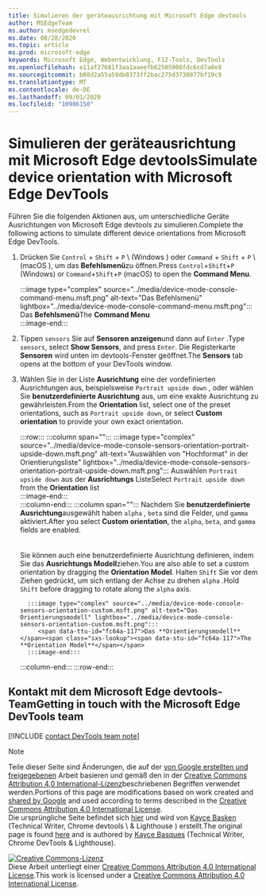 ```yaml
---
title: Simulieren der geräteausrichtung mit Microsoft Edge devtools
author: MSEdgeTeam
ms.author: msedgedevrel
ms.date: 08/28/2020
ms.topic: article
ms.prod: microsoft-edge
keywords: Microsoft Edge, Webentwicklung, F12-Tools, DevTools
ms.openlocfilehash: e11af27681f3aa1aaeefb62505908fdc6cd7a0e9
ms.sourcegitcommit: b88d2a55a59db8373ff2bac275d3730977bf19c9
ms.translationtype: MT
ms.contentlocale: de-DE
ms.lasthandoff: 09/01/2020
ms.locfileid: "10986150"
---
```

<!-- Copyright Kayce Basques 

   Licensed under the Apache License, Version 2.0 (the "License");
   you may not use this file except in compliance with the License.
   You may obtain a copy of the License at

       https://www.apache.org/licenses/LICENSE-2.0

   Unless required by applicable law or agreed to in writing, software
   distributed under the License is distributed on an "AS IS" BASIS,
   WITHOUT WARRANTIES OR CONDITIONS OF ANY KIND, either express or implied.
   See the License for the specific language governing permissions and
   limitations under the License.  -->

# <span data-ttu-id="fc64a-103">Simulieren der geräteausrichtung mit Microsoft Edge devtools</span><span class="sxs-lookup"><span data-stu-id="fc64a-103">Simulate device orientation with Microsoft Edge DevTools</span></span>  

<span data-ttu-id="fc64a-104">Führen Sie die folgenden Aktionen aus, um unterschiedliche Geräte Ausrichtungen von Microsoft Edge devtools zu simulieren.</span><span class="sxs-lookup"><span data-stu-id="fc64a-104">Complete the following actions to simulate different device orientations from Microsoft Edge DevTools.</span></span>  

<!--todo: update device orientation section when available -->  

1.  <span data-ttu-id="fc64a-105">Drücken Sie `Control` + `Shift` + `P` \ (Windows \) oder `Command` + `Shift` + `P` \ (macOS \), um das **Befehlsmenü**zu öffnen.</span><span class="sxs-lookup"><span data-stu-id="fc64a-105">Press `Control`+`Shift`+`P` \(Windows\) or `Command`+`Shift`+`P` \(macOS\) to open the **Command Menu**.</span></span>  
    
    :::image type="complex" source="../media/device-mode-console-command-menu.msft.png" alt-text="Das Befehlsmenü" lightbox="../media/device-mode-console-command-menu.msft.png":::
       <span data-ttu-id="fc64a-107">Das **Befehlsmenü**</span><span class="sxs-lookup"><span data-stu-id="fc64a-107">The **Command Menu**</span></span>  
    :::image-end:::  
    
1.  <span data-ttu-id="fc64a-108">Tippen `sensors` Sie auf **Sensoren anzeigen**und dann auf `Enter` .</span><span class="sxs-lookup"><span data-stu-id="fc64a-108">Type `sensors`, select **Show Sensors**, and press `Enter`.</span></span>  <span data-ttu-id="fc64a-109">Die Registerkarte **Sensoren** wird unten im devtools-Fenster geöffnet.</span><span class="sxs-lookup"><span data-stu-id="fc64a-109">The **Sensors** tab opens at the bottom of your DevTools window.</span></span>  
1.  <span data-ttu-id="fc64a-110">Wählen Sie in der Liste **Ausrichtung** eine der vordefinierten Ausrichtungen aus, beispielsweise `Portrait upside down` , oder wählen Sie **benutzerdefinierte Ausrichtung** aus, um eine exakte Ausrichtung zu gewährleisten.</span><span class="sxs-lookup"><span data-stu-id="fc64a-110">From the **Orientation** list, select one of the preset orientations, such as `Portrait upside down`, or select **Custom orientation** to provide your own exact orientation.</span></span>  
    
    :::row:::
       :::column span="":::
          :::image type="complex" source="../media/device-mode-console-sensors-orientation-portrait-upside-down.msft.png" alt-text="Auswählen von "Hochformat" in der Orientierungsliste" lightbox="../media/device-mode-console-sensors-orientation-portrait-upside-down.msft.png":::
             <span data-ttu-id="fc64a-112">Auswählen `Portrait upside down` aus der **Ausrichtungs** Liste</span><span class="sxs-lookup"><span data-stu-id="fc64a-112">Select `Portrait upside down` from the **Orientation** list</span></span>  
          :::image-end:::  
       :::column-end:::
       :::column span="":::
          <span data-ttu-id="fc64a-113">Nachdem Sie **benutzerdefinierte Ausrichtung**ausgewählt haben `alpha` , `beta` sind die Felder, und `gamma` aktiviert.</span><span class="sxs-lookup"><span data-stu-id="fc64a-113">After you select **Custom orientation**, the `alpha`, `beta`, and `gamma` fields are enabled.</span></span>  
          <!--See [Alpha][alpha], [Beta][beta], and [Gamma][gamma] to understand how each axis works.  -->  
          <!--todo: update links to alpha, beta, and gamma section when available -->  
          <span data-ttu-id="fc64a-114">Sie können auch eine benutzerdefinierte Ausrichtung definieren, indem Sie das **Ausrichtungs Modell**ziehen.</span><span class="sxs-lookup"><span data-stu-id="fc64a-114">You are also able to set a custom orientation by dragging the **Orientation Model**.</span></span>  <span data-ttu-id="fc64a-115">Halten `Shift` Sie vor dem Ziehen gedrückt, um sich entlang der Achse zu drehen `alpha` .</span><span class="sxs-lookup"><span data-stu-id="fc64a-115">Hold `Shift` before dragging to rotate along the `alpha` axis.</span></span>  
          
          :::image type="complex" source="../media/device-mode-console-sensors-orientation-custom.msft.png" alt-text="Das Orientierungsmodell" lightbox="../media/device-mode-console-sensors-orientation-custom.msft.png":::
             <span data-ttu-id="fc64a-117">Das **Orientierungsmodell**</span><span class="sxs-lookup"><span data-stu-id="fc64a-117">The **Orientation Model**</span></span>  
          :::image-end:::  
       :::column-end:::
    :::row-end:::
    
## <span data-ttu-id="fc64a-118">Kontakt mit dem Microsoft Edge devtools-Team</span><span class="sxs-lookup"><span data-stu-id="fc64a-118">Getting in touch with the Microsoft Edge DevTools team</span></span>  

[!INCLUDE [contact DevTools team note](../includes/contact-devtools-team-note.md)]  

<!-- links -->  

<!--[WebFundamentasNativeHardwareDeviceOrientationIndex]: /web/fundamentals/native-hardware/device-orientation/index "Device Orientation & Motion"  -->  
<!--[WebFundamentasNativeHardwareDeviceOrientationIndexAlpha]: /web/fundamentals/native-hardware/device-orientation/index#alpha "Alpha - Device Orientation & Motion"  -->  
<!--[WebFundamentasNativeHardwareDeviceOrientationIndexBeta]: /web/fundamentals/native-hardware/device-orientation/index#beta "Beta - Device Orientation & Motion"  -->  
<!--[WebFundamentasNativeHardwareDeviceOrientationIndexGamma]: /web/fundamentals/native-hardware/device-orientation/index#gamma "Gamma - Device Orientation & Motion"  -->  

> [!NOTE]
> <span data-ttu-id="fc64a-119">Teile dieser Seite sind Änderungen, die auf der [von Google erstellten und freigegebenen][GoogleSitePolicies] Arbeit basieren und gemäß den in der [Creative Commons Attribution 4,0 International-Lizenz][CCA4IL]beschriebenen Begriffen verwendet werden.</span><span class="sxs-lookup"><span data-stu-id="fc64a-119">Portions of this page are modifications based on work created and [shared by Google][GoogleSitePolicies] and used according to terms described in the [Creative Commons Attribution 4.0 International License][CCA4IL].</span></span>  
> <span data-ttu-id="fc64a-120">Die ursprüngliche Seite befindet sich [hier](https://developers.google.com/web/tools/chrome-devtools/device-mode/orientation) und wird von [Kayce Basken][KayceBasques] (Technical Writer, Chrome devtools \ & Lighthouse \) erstellt.</span><span class="sxs-lookup"><span data-stu-id="fc64a-120">The original page is found [here](https://developers.google.com/web/tools/chrome-devtools/device-mode/orientation) and is authored by [Kayce Basques][KayceBasques] \(Technical Writer, Chrome DevTools \& Lighthouse\).</span></span>  

[![Creative Commons-Lizenz][CCby4Image]][CCA4IL]  
<span data-ttu-id="fc64a-122">Diese Arbeit unterliegt einer [Creative Commons Attribution 4.0 International License][CCA4IL].</span><span class="sxs-lookup"><span data-stu-id="fc64a-122">This work is licensed under a [Creative Commons Attribution 4.0 International License][CCA4IL].</span></span>  

[CCA4IL]: https://creativecommons.org/licenses/by/4.0  
[CCby4Image]: https://i.creativecommons.org/l/by/4.0/88x31.png  
[GoogleSitePolicies]: https://developers.google.com/terms/site-policies  
[KayceBasques]: https://developers.google.com/web/resources/contributors/kaycebasques  
